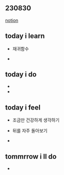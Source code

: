 ## 230830

[notion](https://www.notion.so/SSAFY-Day-39-6edbfcc731e74a779df691c490df5735)

## today i learn

- 재귀함수

- 
  
## today i do

- 

- 

## today i feel

- 조금만 건강하게 생각하기

- 뒤를 자주 돌아보기

- 

## tommrrow i ll do

- 
